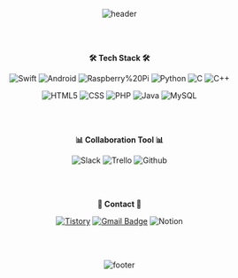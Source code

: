 <div align= "center"> 
  
![header](https://capsule-render.vercel.app/api?type=rect&color=C6BBB7&height=100&section=header&text=Hi%20👋%20,%20I'm%20Hyeonjeong%20&fontSize=30)

<br/><br/>
  
**🛠  Tech Stack 🛠** 
  
![Swift](https://img.shields.io/badge/Swift-FA7343?style=flat-square&logo=Swift&logoColor=white)
![Android](https://img.shields.io/badge/Android-3DDC84?style=flat-square&logo=Android&logoColor=white)
![Raspberry%20Pi](https://img.shields.io/badge/Raspberry%20Pi-A22846?style=flat-square&logo=Raspberry%20Pi&logoColor=white)
![Python](https://img.shields.io/badge/Python-3776AB?style=flat-square&logo=Python&logoColor=white)
![C](https://img.shields.io/badge/C-A8B9CC?style=flat-square&logo=C&logoColor=black)
![C++](https://img.shields.io/badge/C++-00599C?style=flat-square&logo=C%2b%2b&logoColor=white)
  
![HTML5](https://img.shields.io/badge/HTML5-E34F26?style=flat-square&logo=HTML5&logoColor=white)
![CSS](https://img.shields.io/badge/CSS3-1572B6?style=flat-square&logo=CSS3&logoColor=white)
![PHP](https://img.shields.io/badge/php-777BB4?style=flat-square&logo=php&logoColor=white)
![Java](https://img.shields.io/badge/Java-007396?style=flat-square&logo=Java&logoColor=white)
![MySQL](https://img.shields.io/badge/MySQL-4479A1?style=flat-square&logo=MySQL&logoColor=white)
  
<br/><br/>
  
**📊 Collaboration Tool 📊**
  
![Slack](https://img.shields.io/badge/Slack-4A154B?style=flat-square&logo=Slack&logoColor=white)
![Trello](https://img.shields.io/badge/Trello-0052CC?style=flat-square&logo=Trello&logoColor=white)
![Github](https://img.shields.io/badge/Github-181717?style=flat-square&logo=Github&logoColor=white)
  
<br/><br/>
  
**📨  Contact  📨** 
  
[![Tistory](https://img.shields.io/badge/Tistory-000000?style=flat-square&logo=TV%20Time&logoColor=white)](https://devlog2829.tistory.com/)
[![Gmail Badge](https://img.shields.io/badge/Gmail-d14836?style=flat-square&logo=Gmail&logoColor=white&link=mailto:hyeonjeong2829@gmail.com)](mailto:hyeonjeong2829@gmail.com)
![Notion](https://img.shields.io/badge/Notion-000000?style=flat-square&logo=Notion&logoColor=white)

<br/><br/>

  
![footer](https://capsule-render.vercel.app/api?type=wave&color=364765&height=200&section=footer)
  

</div>
